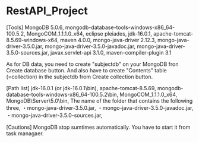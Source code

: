 # RestAPI_Project
[Tools]
MongoDB 5.0.6, 
mongodb-database-tools-windows-x86_64-100.5.2, 
MongoCOM_1.1.1.0_x64, 
eclipse pleiades, 
jdk-16.0.1, 
apache-tomcat-8.5.69-windows-x64, 
maven 4.0.0, 
mongo-java-driver 2.12.3, 
mongo-java-driver-3.5.0.jar, 
mongo-java-driver-3.5.0-javadoc.jar, 
mongo-java-driver-3.5.0-sources.jar, 
javax.servlet-api 3.1.0, 
maven-compiler-plugin 3.1

As for DB data, you need to create "subjectdb" on your MongoDB fron Create database button.
And also have to create "Contents" table (=collection) in the subjectdb from Create collection button.

[Path list]
jdk-16.0.1 (or jdk-16.0.1\bin), 
apache-tomcat-8.5.69, 
mongodb-database-tools-windows-x86_64-100.5.2\bin, 
MongoCOM_1.1.1.0_x64, 
MongoDB\Server\5.0\bin, 
The name of the folder that contains the following three, 
・mongo-java-driver-3.5.0.jar, 
・mongo-java-driver-3.5.0-javadoc.jar, 
・mongo-java-driver-3.5.0-sources.jar, 

[Cautions]
MongoDB stop sumtimes automatically. You have to start it from task managaer.
